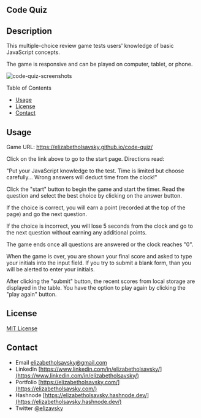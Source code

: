 ## Code Quiz

## Description

This multiple-choice review game tests users' knowledge of basic JavaScript concepts.

The game is responsive and can be played on computer, tablet, or phone.

![code-quiz-screenshots](https://user-images.githubusercontent.com/116515976/223322739-8899b3b0-4cef-42a3-8fb7-9eda80e8c5b1.png)

Table of Contents
* [Usage](#usage)
* [License](#license)
* [Contact](#contact)

## Usage

Game URL:
https://elizabetholsavsky.github.io/code-quiz/

Click on the link above to go to the start page. Directions read:

"Put your JavaScript knowledge to the test. Time is limited but choose carefully... Wrong answers will deduct time from the clock!"

Click the "start" button to begin the game and start the timer. Read the question and select the best choice by clicking on the answer button.

If the choice is correct, you will earn a point (recorded at the top of the page) and go the next question.

If the choice is incorrect, you will lose 5 seconds from the clock and go to the next question without earning any additional points.

The game ends once all questions are answered or the clock reaches "0".

When the game is over, you are shown your final score and asked to type your initials into the input field. If you try to submit a blank form, than you will be alerted to enter your initials.

After clicking the "submit" button, the recent scores from local storage are displayed in the table. You have the option to play again by clicking the "play again" button.

## License
[MIT License](https://opensource.org/licenses/MIT)

## Contact
* Email elizabetholsavsky@gmail.com
* LinkedIn [https://www.linkedin.com/in/elizabetholsavsky/](https://www.linkedin.com/in/elizabetholsavsky/)
* Portfolio [https://elizabetholsavsky.com/](https://elizabetholsavsky.com/)
* Hashnode [https://elizabetholsavsky.hashnode.dev/](https://elizabetholsavsky.hashnode.dev/)
* Twitter [@elizavsky](https://twitter.com/home)

